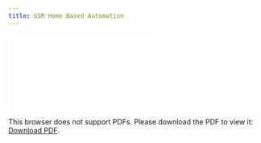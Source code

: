 ```yaml
---
title: GSM Home Based Automation
---
```


<object data="/projects/gha/workshopHomeautomationReport.pdf" type="application/pdf" width="700px" height="700px">
    <embed src="/projects/gha/workshopHomeautomationReport.pdf">
        <p>This browser does not support PDFs. Please download the PDF to view it: <a href="/projects/gha/workshopHomeautomationReport.pdf">Download PDF</a>.</p>
    </embed>
</object>